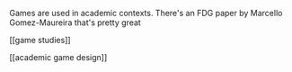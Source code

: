 Games are used in academic contexts. There's an FDG paper by Marcello Gomez-Maureira that's pretty great

[[game studies]]

[[academic game design]]
